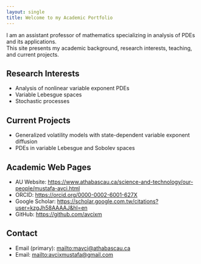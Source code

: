 ```yaml
---
layout: single
title: Welcome to my Academic Portfolio
---
```

I am an assistant professor of mathematics specializing in analysis of PDEs and its applications.  
This site presents my academic background, research interests, teaching, and current projects.

## Research Interests
- Analysis of nonlinear variable exponent PDEs
- Variable Lebesgue spaces
- Stochastic processes

## Current Projects
- Generalized volatility models with state-dependent variable exponent diffusion
- PDEs in variable Lebesgue and Sobolev spaces

## Academic Web Pages
- AU Website: <https://www.athabascau.ca/science-and-technology/our-people/mustafa-avci.html>
- ORCID: <https://orcid.org/0000-0002-6001-627X>
- Google Scholar: <https://scholar.google.com.tw/citations?user=kzgJh58AAAAJ&hl=en>
- GitHub: <https://github.com/avcixm>

## Contact
- Email (primary): <mailto:mavci@athabascau.ca>
- Email: <mailto:avcixmustafa@gmail.com>
